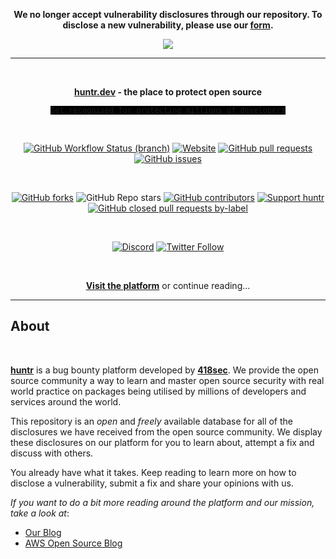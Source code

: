 <p align="center">
  <b>We no longer accept vulnerability disclosures through our repository. To disclose a new vulnerability, please use our <a href="https://huntr.dev/bounties/disclose">form</a>.</b>
</p>
<p align="center">
<a href="https://huntr.dev/" target="_blank"><img src="https://pbs.twimg.com/profile_banners/1175417058940674050/1609921917/1500x500"></a>
</p>
<p align="center">
<hr />
</p>
<br />
<p align="center">
<b><a href="https://huntr.dev/" _target="blank">huntr.dev</a> - the place to protect open source</b>
</p>
<p align="center">
<code style="font-size:12px;background-color:black;">Get recognised for protecting millions of developers</code>
</p>
<br />
<p align="center">
<a href="https://github.com/418sec/huntr/actions?query=workflow%3A%22Process+bounties%22" target="_blank"><img alt="GitHub Workflow Status (branch)" src="https://img.shields.io/github/workflow/status/418sec/huntr/Process%20bounties/staging?style=flat-square"></a>
<a href="https://huntr.dev/" target="_blank"><img alt="Website" src="https://img.shields.io/website?down_color=lightgrey&down_message=offline&label=huntr.dev&style=flat-square&up_color=blue&up_message=online&url=https%3A%2F%2Fhuntr.dev"></a>
<a href="https://github.com/418sec/huntr/pulls" target="_blank"><img alt="GitHub pull requests" src="https://img.shields.io/github/issues-pr/418sec/huntr?style=flat-square"></a>
<a href="https://github.com/418sec/huntr/issues" target="_blank"><img alt="GitHub issues" src="https://img.shields.io/github/issues/418sec/huntr?style=flat-square"></a>
</p>
<br />
<p align="center">
<a href="https://github.com/418sec/huntr/fork"><img alt="GitHub forks" src="https://img.shields.io/github/forks/418sec/huntr?style=flat-square"></a>
<img alt="GitHub Repo stars" src="https://img.shields.io/github/stars/418sec/huntr?style=flat-square">
<a href="https://github.com/418sec/huntr/graphs/contributors" target="_blank"><img alt="GitHub contributors" src="https://img.shields.io/github/contributors/418sec/huntr?style=flat-square"></a>
<a href="https://paypal.me/418sec" target="_blank"><img alt="Support huntr" src="https://img.shields.io/badge/PayPal-sponsor-orange?style=flat-square&logo=paypal"></a>
<a href="https://github.com/418sec/huntr/pulls?q=is%3Apr+is%3Aopen+label%3Adisclosure" target="_blank"><img alt="GitHub closed pull requests by-label" src="https://img.shields.io/github/issues-pr-closed-raw/418sec/huntr/disclosure?color=%23ef5a4d&label=resolved%20disclosure%20PRs&style=flat-square"></a>
</p>
<br />
<p align="center">
<a href="https://huntr.dev/discord"><img alt="Discord" src="https://img.shields.io/discord/672495759706554369?label=Discord&logo=discord&logoColor=%23ef5a4d&style=flat-square"></a>
<a href="https://twitter.com/huntrdev"><img alt="Twitter Follow" src="https://img.shields.io/twitter/follow/huntrdev?style=social"></a>
</p>
<br />
<p align="center"><a href="https://huntr.dev" target="_blank"><b>Visit the platform</b></a> or continue reading...</p>
<hr />

## About

<br />

<a href="https://huntr.dev"><b>huntr</b></a> is a bug bounty platform developed by <a href="https://418sec.com"><b>418sec</b></a>. We provide the open source community a way to learn and master open source security with real world practice on packages being utilised by millions of developers and services around the world.

This repository is an _open_ and _freely_ available database for all of the disclosures we have received from the open source community. We display these disclosures on our platform for you to learn about, attempt a fix and discuss with others.

You already have what it takes. Keep reading to learn more on how to disclose a vulnerability, submit a fix and share your opinions with us.

_If you want to do a bit more reading around the platform and our mission, take a look at_:

- [Our Blog](https://huntr.dev/blog)
- [AWS Open Source Blog](https://aws.amazon.com/blogs/opensource/how-a-startup-wants-to-help-secure-the-open-source-ecosystem-with-huntr-a-bug-bounty-board/)